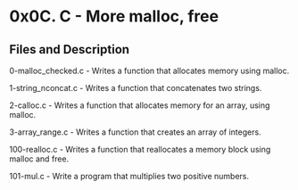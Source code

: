 # 0x0C. C - More malloc, free

## Files and Description

0-malloc_checked.c - Writes a function that allocates memory using malloc.

1-string_nconcat.c - Writes a function that concatenates two strings.

2-calloc.c - Writes a function that allocates memory for an array, using malloc.

3-array_range.c - Writes a function that creates an array of integers.

100-realloc.c - Writes a function that reallocates a memory block using malloc and free.

101-mul.c - Write a program that multiplies two positive numbers.

